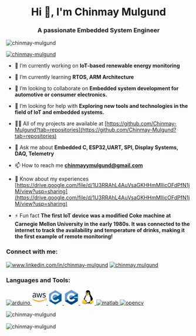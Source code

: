 <h1 align="center">Hi 👋, I'm Chinmay Mulgund</h1>
<h3 align="center">A passionate Embedded System Engineer </h3>

<p align="left"> <img src="https://komarev.com/ghpvc/?username=chinmay-mulgund&label=Profile%20views&color=0e75b6&style=flat" alt="chinmay-mulgund" /> </p>

<p align="left"> <a href="https://github.com/ryo-ma/github-profile-trophy"><img src="https://github-profile-trophy.vercel.app/?username=chinmay-mulgund" alt="chinmay-mulgund" /></a> </p>

- 🔭 I’m currently working on **IoT-based renewable energy monitoring**

- 🌱 I’m currently learning **RTOS, ARM Architecture**

- 👯 I’m looking to collaborate on **Embedded system development for automotive or consumer electronics.**

- 🤝 I’m looking for help with **Exploring new tools and technologies in the field of IoT and embedded systems.**

- 👨‍💻 All of my projects are available at [https://github.com/Chinmay-Mulgund?tab=repositories](https://github.com/Chinmay-Mulgund?tab=repositories)

- 💬 Ask me about **Embedded C, ESP32,UART, SPI, Display Systems, DAQ, Telemetry**

- 📫 How to reach me **chinmayymulgund@gmail.com**

- 📄 Know about my experiences [https://drive.google.com/file/d/1U3RRAhL4AuVsaGKHHmMIlicOFdPfN1jM/view?usp=sharing](https://drive.google.com/file/d/1U3RRAhL4AuVsaGKHHmMIlicOFdPfN1jM/view?usp=sharing)

- ⚡ Fun fact **The first IoT device was a modified Coke machine at Carnegie Mellon University in the early 1980s. It was connected to the internet to track the availability and temperature of drinks, making it the first example of remote monitoring!**

<h3 align="left">Connect with me:</h3>
<p align="left">
<a href="https://linkedin.com/in/www.linkedin.com/in/chinmay-mulgund" target="blank"><img align="center" src="https://raw.githubusercontent.com/rahuldkjain/github-profile-readme-generator/master/src/images/icons/Social/linked-in-alt.svg" alt="www.linkedin.com/in/chinmay-mulgund" height="30" width="40" /></a>
<a href="https://instagram.com/chinmay.mulgund" target="blank"><img align="center" src="https://raw.githubusercontent.com/rahuldkjain/github-profile-readme-generator/master/src/images/icons/Social/instagram.svg" alt="chinmay.mulgund" height="30" width="40" /></a>
</p>

<h3 align="left">Languages and Tools:</h3>
<p align="left"> <a href="https://www.arduino.cc/" target="_blank" rel="noreferrer"> <img src="https://cdn.worldvectorlogo.com/logos/arduino-1.svg" alt="arduino" width="40" height="40"/> </a> <a href="https://aws.amazon.com" target="_blank" rel="noreferrer"> <img src="https://raw.githubusercontent.com/devicons/devicon/master/icons/amazonwebservices/amazonwebservices-original-wordmark.svg" alt="aws" width="40" height="40"/> </a> <a href="https://www.cprogramming.com/" target="_blank" rel="noreferrer"> <img src="https://raw.githubusercontent.com/devicons/devicon/master/icons/c/c-original.svg" alt="c" width="40" height="40"/> </a> <a href="https://www.w3schools.com/cpp/" target="_blank" rel="noreferrer"> <img src="https://raw.githubusercontent.com/devicons/devicon/master/icons/cplusplus/cplusplus-original.svg" alt="cplusplus" width="40" height="40"/> </a> <a href="https://www.linux.org/" target="_blank" rel="noreferrer"> <img src="https://raw.githubusercontent.com/devicons/devicon/master/icons/linux/linux-original.svg" alt="linux" width="40" height="40"/> </a> <a href="https://www.mathworks.com/" target="_blank" rel="noreferrer"> <img src="https://upload.wikimedia.org/wikipedia/commons/2/21/Matlab_Logo.png" alt="matlab" width="40" height="40"/> </a> <a href="https://opencv.org/" target="_blank" rel="noreferrer"> <img src="https://www.vectorlogo.zone/logos/opencv/opencv-icon.svg" alt="opencv" width="40" height="40"/> </a> </p>

<p><img align="center" src="https://github-readme-stats.vercel.app/api/top-langs?username=chinmay-mulgund&show_icons=true&locale=en&layout=compact" alt="chinmay-mulgund" /></p>

<p><img align="center" src="https://github-readme-streak-stats.herokuapp.com/?user=chinmay-mulgund&" alt="chinmay-mulgund" /></p>
